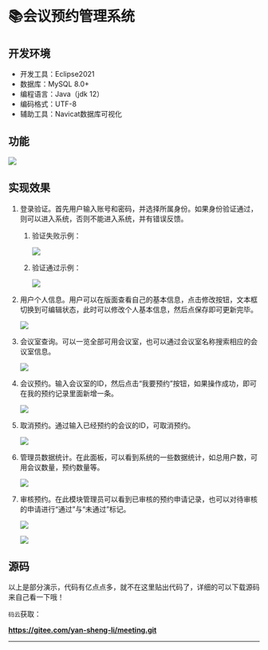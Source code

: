 
# 📚会议预约管理系统


## 开发环境

- 开发工具：Eclipse2021
- 数据库：MySQL 8.0+
- 编程语言：Java（jdk 12）
- 编码格式：UTF-8
- 辅助工具：Navicat数据库可视化

## 功能

![](http://cdn.qiniu.liyansheng.top/typora/image-20220701123054356.png)

## 实现效果

1. 登录验证。首先用户输入账号和密码，并选择所属身份。如果身份验证通过，则可以进入系统，否则不能进入系统，并有错误反馈。

    1. 验证失败示例：

        ![](http://cdn.qiniu.liyansheng.top/typora/image-20220701123729647.png)

    2. 验证通过示例：

        ![](http://cdn.qiniu.liyansheng.top/typora/image-20220701123749317.png)

2. 用户个人信息。用户可以在版面查看自己的基本信息，点击修改按钮，文本框切换到可编辑状态，此时可以修改个人基本信息，然后点保存即可更新完毕。

    ![](http://cdn.qiniu.liyansheng.top/typora/image-20220701123820983.png)

3. 会议室查询。可以一览全部可用会议室，也可以通过会议室名称搜索相应的会议室信息。

    ![](http://cdn.qiniu.liyansheng.top/typora/image-20220701123848854.png)

4. 会议预约。输入会议室的ID，然后点击“我要预约”按钮，如果操作成功，即可在我的预约记录里面新增一条。

    ![](http://cdn.qiniu.liyansheng.top/typora/image-20220701123918560.png)

5. 取消预约。通过输入已经预约的会议的ID，可取消预约。

    ![](http://cdn.qiniu.liyansheng.top/typora/image-20220701123948492.png)

6. 管理员数据统计。在此面板，可以看到系统的一些数据统计，如总用户数，可用会议数量，预约数量等。

    ![](http://cdn.qiniu.liyansheng.top/typora/image-20220701124015061.png)

7. 审核预约。在此模块管理员可以看到已审核的预约申请记录，也可以对待审核的申请进行“通过”与“未通过”标记。

    ![](http://cdn.qiniu.liyansheng.top/typora/image-20220701124043895.png)

    ![](http://cdn.qiniu.liyansheng.top/typora/image-20220701124055136.png)
    

## 源码

以上是部分演示，代码有亿点点多，就不在这里贴出代码了，详细的可以下载源码来自己看一下哦！


`码云`获取：

**https://gitee.com/yan-sheng-li/meeting.git**

------

